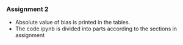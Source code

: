 ### Assignment 2


- Absolute value of bias is printed in the tables.
- The code.ipynb is divided into parts according to the sections in assignment
